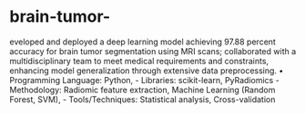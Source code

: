 # brain-tumor-
eveloped and deployed a deep learning model achieving 97.88 percent accuracy for brain tumor segmentation using
MRI scans; collaborated with a multidisciplinary team to meet medical requirements and constraints, enhancing model
generalization through extensive data preprocessing.
• Programming Language: Python, - Libraries: scikit-learn, PyRadiomics - Methodology: Radiomic feature extraction,
Machine Learning (Random Forest, SVM), - Tools/Techniques: Statistical analysis, Cross-validation
